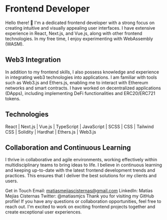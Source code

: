# Frontend Developer
Hello there! 👋 I'm a dedicated frontend developer with a strong focus on creating intuitive and visually appealing user interfaces. I have extensive experience in React, Next.js, and Vue.js, along with other frontend technologies. In my free time, I enjoy experimenting with WebAssembly (WASM).

## Web3 Integration
In addition to my frontend skills, I also possess knowledge and experience in integrating web3 technologies into applications. I am familiar with tools such as Web3.js and Ethers.js, enabling me to interact with Ethereum networks and smart contracts. I have worked on decentralized applications (DApps), including implementing DeFi functionalities and ERC20/ERC721 tokens.

## Technologies
React | Next.js | Vue.js | TypeScript | JavaScript | SCSS | CSS | Tailwind CSS | Solidity | Hardhat | Ethers.js | Web3.js

## Collaboration and Continuous Learning
I thrive in collaborative and agile environments, working effectively within multidisciplinary teams to bring ideas to life. I believe in continuous learning and keeping up-to-date with the latest frontend development trends and practices. This ensures that I deliver the best solutions for my clients and users.

Get in Touch
Email: matiasmejiascisternas@gmail.com
LinkedIn: Matías Mejías Císternas
Twitter: @matiasmjcs
Thank you for visiting my GitHub profile! If you have any questions or collaboration opportunities, feel free to reach out. I'm excited to work on exciting frontend projects together and create exceptional user experiences.
